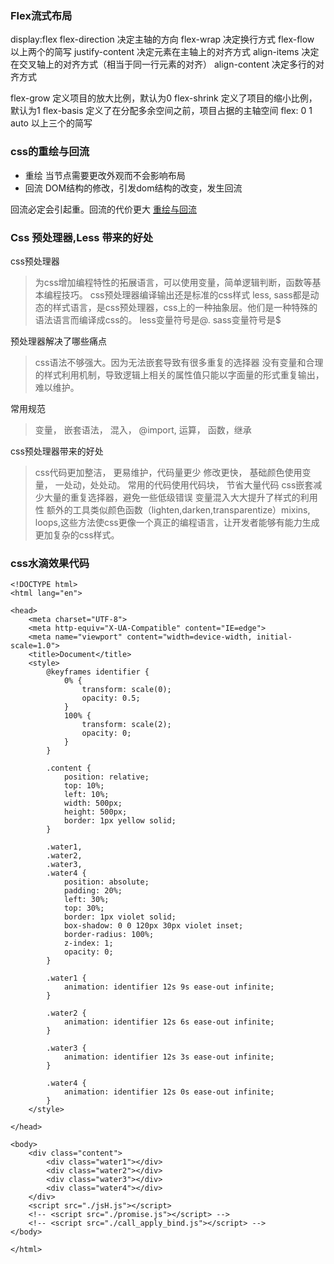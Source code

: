 
### Flex流式布局
display:flex
flex-direction  决定主轴的方向
flex-wrap  决定换行方式
flex-flow 以上两个的简写
justify-content 决定元素在主轴上的对齐方式
align-items  决定在交叉轴上的对齐方式（相当于同一行元素的对齐）
align-content  决定多行的对齐方式

flex-grow 定义项目的放大比例，默认为0
flex-shrink 定义了项目的缩小比例，默认为1
flex-basis 定义了在分配多余空间之前，项目占据的主轴空间
flex: 0 1 auto  以上三个的简写

### css的重绘与回流
* 重绘
当节点需要更改外观而不会影响布局
* 回流
DOM结构的修改，引发dom结构的改变，发生回流

回流必定会引起重。回流的代价更大
[重绘与回流](https://blog.csdn.net/qq_42269433/article/details/81133772)


### Css 预处理器,Less 带来的好处
css预处理器
>为css增加编程特性的拓展语言，可以使用变量，简单逻辑判断，函数等基本编程技巧。 css预处理器编译输出还是标准的css样式 less,
>sass都是动态的样式语言，是css预处理器，css上的一种抽象层。他们是一种特殊的语法语言而编译成css的。 less变量符号是@.
>sass变量符号是$

预处理器解决了哪些痛点
>css语法不够强大。因为无法嵌套导致有很多重复的选择器 没有变量和合理的样式利用机制，导致逻辑上相关的属性值只能以字面量的形式重复输出，难以维护。

常用规范
> 变量， 嵌套语法， 混入， @import, 运算， 函数，继承

css预处理器带来的好处
>css代码更加整洁， 更易维护，代码量更少 修改更快， 基础颜色使用变量， 一处动，处处动。 常用的代码使用代码块， 节省大量代码
>css嵌套减少大量的重复选择器，避免一些低级错误 变量混入大大提升了样式的利用性 额外的工具类似颜色函数（lighten,darken,transparentize）mixins, loops,这些方法使css更像一个真正的编程语言，让开发者能够有能力生成更加复杂的css样式。
### css水滴效果代码
```
<!DOCTYPE html>
<html lang="en">

<head>
    <meta charset="UTF-8">
    <meta http-equiv="X-UA-Compatible" content="IE=edge">
    <meta name="viewport" content="width=device-width, initial-scale=1.0">
    <title>Document</title>
    <style>
        @keyframes identifier {
            0% {
                transform: scale(0);
                opacity: 0.5;
            }
            100% {
                transform: scale(2);
                opacity: 0;
            }
        }
        
        .content {
            position: relative;
            top: 10%;
            left: 10%;
            width: 500px;
            height: 500px;
            border: 1px yellow solid;
        }
        
        .water1,
        .water2,
        .water3,
        .water4 {
            position: absolute;
            padding: 20%;
            left: 30%;
            top: 30%;
            border: 1px violet solid;
            box-shadow: 0 0 120px 30px violet inset;
            border-radius: 100%;
            z-index: 1;
            opacity: 0;
        }
        
        .water1 {
            animation: identifier 12s 9s ease-out infinite;
        }
        
        .water2 {
            animation: identifier 12s 6s ease-out infinite;
        }
        
        .water3 {
            animation: identifier 12s 3s ease-out infinite;
        }
        
        .water4 {
            animation: identifier 12s 0s ease-out infinite;
        }
    </style>

</head>

<body>
    <div class="content">
        <div class="water1"></div>
        <div class="water2"></div>
        <div class="water3"></div>
        <div class="water4"></div>
    </div>
    <script src="./jsH.js"></script>
    <!-- <script src="./promise.js"></script> -->
    <!-- <script src="./call_apply_bind.js"></script> -->
</body>

</html>
```
